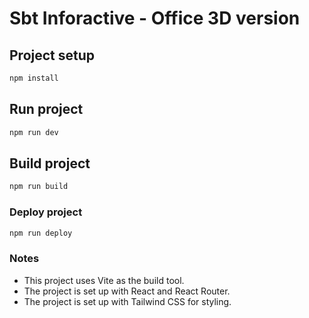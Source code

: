 # Sbt Inforactive - Office 3D version

## Project setup

```bash
npm install
```

## Run project

```bash
npm run dev
```

## Build project

```bash
npm run build
```

### Deploy project

```bash
npm run deploy
```

### Notes

- This project uses Vite as the build tool.
- The project is set up with React and React Router.
- The project is set up with Tailwind CSS for styling.
